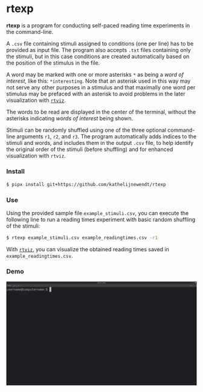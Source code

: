 # rtexp

**rtexp** is a program for conducting self-paced reading time experiments in the command-line.

A `.csv` file containing stimuli assigned to conditions (one per line) has to be provided as input file. The program also accepts `.txt` files containing only the stimuli, but in this case conditions are created automatically based on the position of the stimulus in the file.

A word may be marked with one or more asterisks `*` as being a *word of interest*, like this: `*interesting`. Note that an asterisk used in this way may not serve any other purposes in a stimulus and that maximally one word per stimulus may be prefaced with an asterisk to avoid problems in the later visualization with [`rtviz`](https://github.com/kathelijnewendt/rtviz).

The words to be read are displayed in the center of the terminal, without the asterisks indicating *words of interest* being shown.

Stimuli can be randomly shuffled using one of the three optional command-line arguments `r1`, `r2`, and `r3`.
The program automatically adds indices to the stimuli and words, and includes them in the output `.csv` file, to help identify the original order of the stimuli (before shuffling) and for enhanced visualization with `rtviz`.

### Install

```bash
$ pipx install git+https://github.com/kathelijnewendt/rtexp
```

### Use

Using the provided sample file `example_stimuli.csv`, you can execute the following line to run a reading times experiment with basic random shuffling of the stimuli:
```bash
$ rtexp example_stimuli.csv example_readingtimes.csv -r1
```
With [`rtviz`](https://github.com/kathelijnewendt/rtviz), you can visualize the obtained reading times saved in `example_readingtimes.csv`.

### Demo

![](rtexp.gif)
